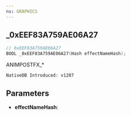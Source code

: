 ```yaml
---
ns: GRAPHICS
---
```

## _0xEEF83A759AE06A27

```c
// 0xEEF83A759AE06A27
BOOL _0xEEF83A759AE06A27(Hash effectNameHash);
```

ANIMPOSTFX_*

```
NativeDB Introduced: v1207
```

## Parameters
* **effectNameHash**:
